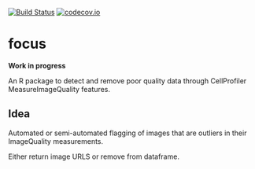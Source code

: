 [![Build Status](https://travis-ci.org/Swarchal/focus.svg?branch=master)](https://travis-ci.org/Swarchal/focus)
[![codecov.io](https://codecov.io/github/Swarchal/focus/coverage.svg?branch=master)](https://codecov.io/github/Swarchal/focus?branch=master)

focus
=====

**Work in progress**

An R package to detect and remove poor quality data through CellProfiler MeasureImageQuality features.

Idea
-----

Automated or semi-automated flagging of images that are outliers in their ImageQuality measurements.

Either return image URLS or remove from dataframe.
